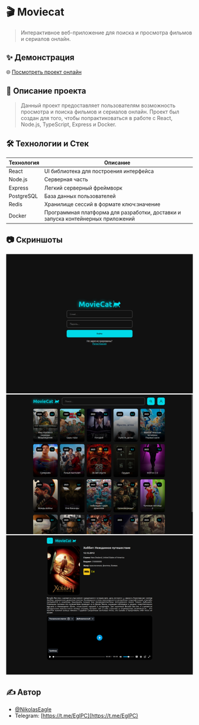 # 🎬 Moviecat

> Интерактивное веб-приложение для поиска и просмотра фильмов и сериалов онлайн.

## ✨ Демонстрация

🌐 [Посмотреть проект онлайн](https://moviecat.eagle.dev.stack.fvds.ru)

## 📖 Описание проекта

> Данный проект предоставляет пользователям возможность просмотра и поиска фильмов и сериалов онлайн. Проект был создан для того, чтобы попрактиковаться в работе с React, Node.js, TypeScript, Express и Docker.

## 🛠️ Технологии и Стек

| Технология | Описание                                                                         |
| ---------- | -------------------------------------------------------------------------------- |
| React      | UI библиотека для построения интерфейса                                          |
| Node.js    | Серверная часть                                                                  |
| Express    | Легкий серверный фреймворк                                                       |
| PostgreSQL | База данных пользователей                                                        |
| Redis      | Хранилище сессий в формате ключ:значение                                         |
| Docker     | Программная платформа для разработки, доставки и запуска контейнерных приложений |

## 📷 Скриншоты

![Страница авторизации](docs/assets/images/auth.png)
![Главная страница](docs/assets/images/home.png)
![Страница фильма](docs/assets/images/movie.png)

## ✍️ Автор

- [@NikolasEagle](https://github.com/NikolasEagle)
- Telegram: [https://t.me/EglPC](https://t.me/EglPC)